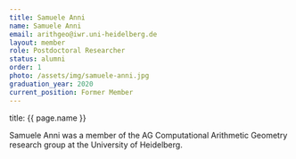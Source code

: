 ```yaml
---
title: Samuele Anni
name: Samuele Anni
email: arithgeo@iwr.uni-heidelberg.de
layout: member
role: Postdoctoral Researcher
status: alumni
order: 1
photo: /assets/img/samuele-anni.jpg
graduation_year: 2020
current_position: Former Member
---
```


title: {{ page.name }}

Samuele Anni was a member of the AG Computational Arithmetic Geometry research group at the University of Heidelberg.